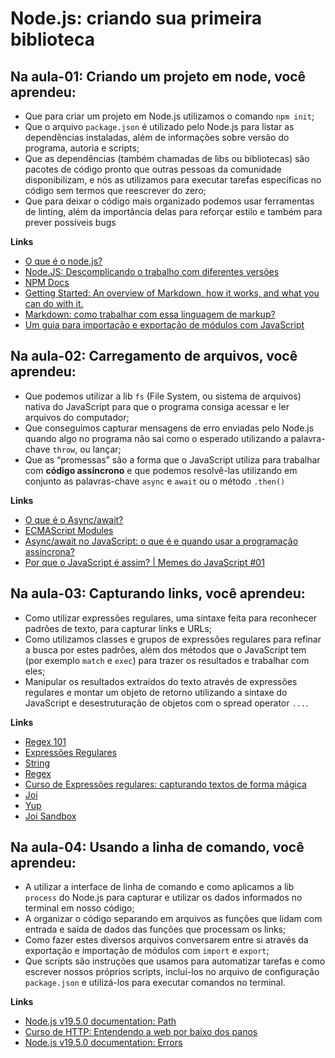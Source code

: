 # Node.js: criando sua primeira biblioteca

## Na aula-01: Criando um projeto em node, você aprendeu:
- Que para criar um projeto em Node.js utilizamos o comando `npm init`;
- Que o arquivo `package.json` é utilizado pelo Node.js para listar as dependências instaladas, além de informações sobre versão do programa, autoria e scripts;
- Que as dependências (também chamadas de libs ou bibliotecas) são pacotes de código pronto que outras pessoas da comunidade disponibilizam, e nós as utilizamos para executar tarefas específicas no código sem termos que reescrever do zero;
- Que para deixar o código mais organizado podemos usar ferramentas de linting, além da importância delas para reforçar estilo e também para prever possíveis bugs

**Links**
- [O que é o node.js?](https://www.youtube.com/watch?v=8VSTrZY8vwI)
- [Node.JS: Descomplicando o trabalho com diferentes versões](https://www.alura.com.br/artigos/descomplicando-o-trabalho-com-node)
- [NPM Docs](https://docs.npmjs.com/)
- [Getting Started: An overview of Markdown, how it works, and what you can do with it.](https://www.markdownguide.org/getting-started/)
- [Markdown: como trabalhar com essa linguagem de markup?](https://www.alura.com.br/artigos/como-trabalhar-com-markdown)
- [Um guia para importação e exportação de módulos com JavaScript](https://www.alura.com.br/artigos/guia-importacao-exportacao-modulos-javascript)

## Na aula-02: Carregamento de arquivos, você aprendeu:
- Que podemos utilizar a lib `fs` (File System, ou sistema de arquivos) nativa do JavaScript para que o programa consiga acessar e ler arquivos do computador;
- Que conseguimos capturar mensagens de erro enviadas pelo Node.js quando algo no programa não sai como o esperado utilizando a palavra-chave `throw`, ou lançar;
- Que as “promessas” são a forma que o JavaScript utiliza para trabalhar com **código assíncrono** e que podemos resolvê-las utilizando em conjunto as palavras-chave `async` e `await` ou o método `.then()`

**Links**
- [O que é o Async/await?](https://www.alura.com.br/artigos/async-await-no-javascript-o-que-e-e-quando-usar)
- [ECMAScript Modules](https://nodejs.org/docs/latest-v13.x/api/esm.html#esm_enabling)
- [Async/await no JavaScript: o que é e quando usar a programação assíncrona?](https://www.alura.com.br/artigos/async-await-no-javascript-o-que-e-e-quando-usar)
- [Por que o JavaScript é assim? | Memes do JavaScript #01](https://www.youtube.com/watch?v=VHxoyduIt18&list=PLh2Y_pKOa4UeJOI2P-N6J8nGyV3aCuO3O&index=2)


## Na aula-03: Capturando links, você aprendeu:
- Como utilizar expressões regulares, uma sintaxe feita para reconhecer padrões de texto, para capturar links e URLs;
- Como utilizamos classes e grupos de expressões regulares para refinar a busca por estes padrões, além dos métodos que o JavaScript tem (por exemplo ``match`` e ``exec``) para trazer os resultados e trabalhar com eles;
- Manipular os resultados extraídos do texto através de expressões regulares e montar um objeto de retorno utilizando a sintaxe do JavaScript e desestruturação de objetos com o spread operator ``...``.

**Links**
- [Regex 101](https://regex101.com/)
- [Expressões Regulares](https://developer.mozilla.org/pt-BR/docs/Web/JavaScript/Guide/Regular_Expressions)
- [String](https://developer.mozilla.org/pt-BR/docs/Web/JavaScript/Reference/Global_Objects/String#)
- [Regex](https://developer.mozilla.org/pt-BR/docs/Web/JavaScript/Reference/Global_Objects/RegExp)
- [Curso de Expressões regulares: capturando textos de forma mágica](https://cursos.alura.com.br/course/expressoes-regulares)
- [Joi](https://joi.dev/)
- [Yup](https://www.npmjs.com/package/yup)
- [Joi Sandbox](https://joi.dev/tester/)

## Na aula-04: Usando a linha de comando, você aprendeu:
- A utilizar a interface de linha de comando e como aplicamos a lib ``process`` do Node.js para capturar e utilizar os dados informados no terminal em nosso código;
- A organizar o código separando em arquivos as funções que lidam com entrada e saída de dados das funções que processam os links;
- Como fazer estes diversos arquivos conversarem entre si através da exportação e importação de módulos com ``import`` e ``export``;
- Que scripts são instruções que usamos para automatizar tarefas e como escrever nossos próprios scripts, incluí-los no arquivo de configuração ``package.json`` e utilizá-los para executar comandos no terminal.

**Links**
- [Node.js v19.5.0 documentation: Path](https://nodejs.org/api/path.html)
- [Curso de HTTP: Entendendo a web por baixo dos panos](https://cursos.alura.com.br/course/http-fundamentos)
- [Node.js v19.5.0 documentation: Errors](https://nodejs.org/api/errors.html)
